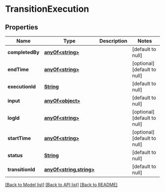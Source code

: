 # TransitionExecution
## Properties

Name | Type | Description | Notes
------------ | ------------- | ------------- | -------------
**completedBy** | [**anyOf&lt;string&gt;**](anyOf&lt;string&gt;.md) |  | [default to null]
**endTime** | [**anyOf&lt;string&gt;**](anyOf&lt;string&gt;.md) |  | [optional] [default to null]
**executionId** | [**String**](string.md) |  | [default to null]
**input** | [**anyOf&lt;object&gt;**](anyOf&lt;object&gt;.md) |  | [default to null]
**logId** | [**anyOf&lt;string&gt;**](anyOf&lt;string&gt;.md) |  | [optional] [default to null]
**startTime** | [**anyOf&lt;string&gt;**](anyOf&lt;string&gt;.md) |  | [optional] [default to null]
**status** | [**String**](string.md) |  | [default to null]
**transitionId** | [**anyOf&lt;string,string&gt;**](anyOf&lt;string,string&gt;.md) |  | [default to null]

[[Back to Model list]](../README.md#documentation-for-models) [[Back to API list]](../README.md#documentation-for-api-endpoints) [[Back to README]](../README.md)

